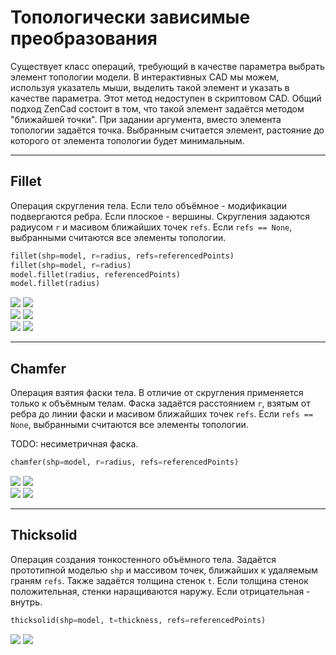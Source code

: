 # Топологически зависимые преобразования

Существует класс операций, требующий в качестве параметра выбрать элемент топологии модели. В интерактивных CAD мы можем, используя указатель мыши, выделить такой элемент и указать в качестве параметра. Этот метод недоступен в скриптовом CAD. Общий подход ZenCad состоит в том, что такой элемент задаётся методом "ближайшей точки". При задании аргумента, вместо элемента топологии задаётся точка. Выбранным считается элемент, растояние до которого от элемента топологии будет минимальным. 

---
## Fillet
Операция скругления тела. 
Если тело объёмное - модификации подвергаются ребра. Если плоское - вершины.
Скругления задаются радиусом `r` и масивом ближайших точек `refs`. Если `refs == None`, выбранными считаются все элементы топологии. 

```python
fillet(shp=model, r=radius, refs=referencedPoints)
fillet(shp=model, r=radius)
model.fillet(radius, referencedPoints)
model.fillet(radius)
```
![](images/generic/fillet0.png)
![](images/generic/fillet1.png)  
![](images/generic/fillet2.png)
![](images/generic/fillet3.png)  
![](images/generic/fillet4.png)
![](images/generic/fillet5.png)  

---
## Chamfer
Операция взятия фаски тела. В отличие от скругления применяется только к объёмным телам.
Фаска задаётся расстоянием `r`, взятым от ребра до линии фаски и масивом ближайших точек `refs`. Если `refs == None`, выбранными считаются все элементы топологии. 

TODO: несиметричная фаска. 

```python
chamfer(shp=model, r=radius, refs=referencedPoints)
```
![](images/generic/chamfer0.png)
![](images/generic/chamfer1.png)  
![](images/generic/chamfer2.png)
![](images/generic/chamfer3.png)  



---
## Thicksolid
Операция создания тонкостенного объёмного тела.
Задаётся прототипной моделью `shp` и массивом точек, ближайших к удаляемым граням `refs`.
Также задаётся толщина стенок `t`. Если толщина стенок положительная, стенки наращиваются наружу. Если отрицательная - внутрь.

```python
thicksolid(shp=model, t=thickness, refs=referencedPoints)
```

![](images/generic/thicksolid0.png)
![](images/generic/thicksolid1.png)  